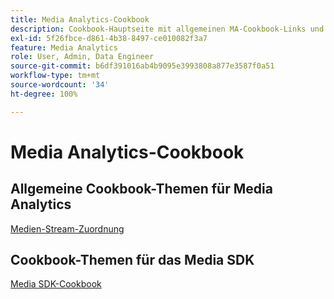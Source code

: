 ```yaml
---
title: Media Analytics-Cookbook
description: Cookbook-Hauptseite mit allgemeinen MA-Cookbook-Links und SDK-spezifischen Links.
exl-id: 5f26fbce-d861-4b38-8497-ce010082f3a7
feature: Media Analytics
role: User, Admin, Data Engineer
source-git-commit: b6df391016ab4b9095e3993808a877e3587f0a51
workflow-type: tm+mt
source-wordcount: '34'
ht-degree: 100%

---
```


# Media Analytics-Cookbook

## Allgemeine Cookbook-Themen für Media Analytics

[Medien-Stream-Zuordnung](/help/media-analytics-cookbook/media-dimensions.md)

## Cookbook-Themen für das Media SDK

[Media SDK-Cookbook](/help/sdk-implement/cookbook/sdk-cookbook-overview.md)
